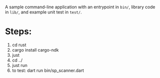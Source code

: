 A sample command-line application with an entrypoint in `bin/`, library code
in `lib/`, and example unit test in `test/`.

# Steps:

1. cd rust
2. cargo install cargo-ndk
3. just
4. cd ../
5. just run
6. to test: dart run bin/sp_scanner.dart
